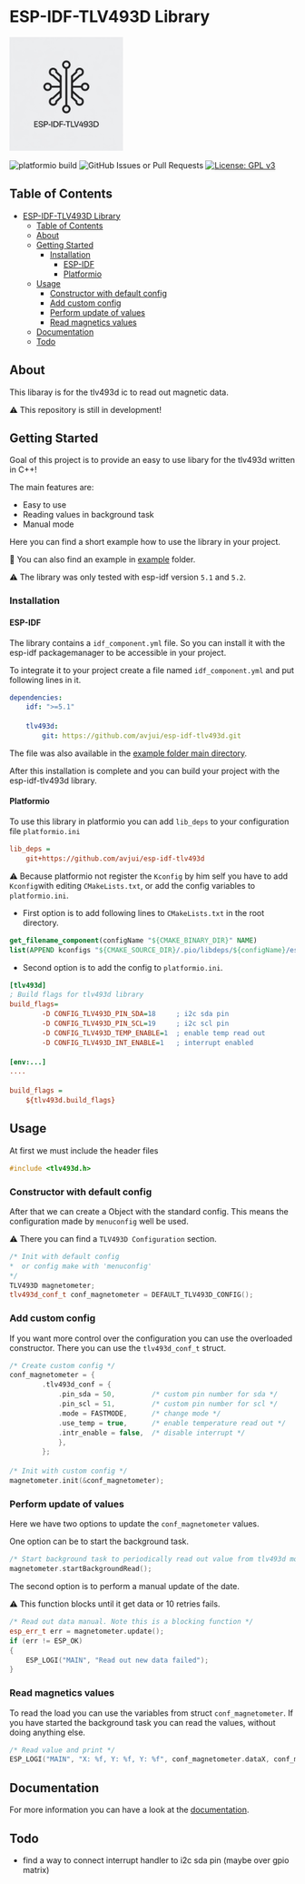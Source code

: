 # ESP-IDF-TLV493D Library

<img src="doc/_static/logo.png" width="200" height="200">

![platformio build](https://github.com/avjui/esp-idf-tlv493d/actions/workflows/build.yml/badge.svg)  ![GitHub Issues or Pull Requests](https://img.shields.io/github/issues/avjui/esp-idf-tlv493d)  [![License: GPL v3](https://img.shields.io/badge/License-GPLv3-blue.svg)](https://www.gnu.org/licenses/gpl-3.0)

## Table of Contents

- [ESP-IDF-TLV493D Library](#esp-idf-tlv493d-library)
  - [Table of Contents](#table-of-contents)
  - [About ](#about-)
  - [Getting Started ](#getting-started-)
    - [Installation ](#installation-)
      - [ESP-IDF ](#esp-idf-)
      - [Platformio ](#platformio-)
  - [Usage ](#usage-)
    - [Constructor with default config](#constructor-with-default-config)
    - [Add custom config](#add-custom-config)
    - [Perform update of values](#perform-update-of-values)
    - [Read magnetics values](#read-magnetics-values)
  - [Documentation ](#documentation-)
  - [Todo ](#todo-)

## About <a name = "about"></a>

This libaray is for the tlv493d ic to read out magnetic data.

:warning: This repository is still in development!

## Getting Started <a name = "getting_started"></a>

Goal of this project is to provide an easy to use libary for the tlv493d written in C++!

The main features are:
  - Easy to use
  - Reading values in background task
  - Manual mode

Here you can find a short example how to use the library in your project.

:file_folder: You can also find an example in [example](https://github.com/avjui/esp-idf-tlv493d/tree/master/example) folder.

:warning: The library was only tested with esp-idf version `5.1` and `5.2`.

### Installation <a name = "installing"></a>

#### ESP-IDF <a name = "esp-idf"></a>

The library contains a `idf_component.yml` file. So you can install it with the esp-idf packagemanager to be accessible in your project.

To integrate it to your project create a file named `idf_component.yml` and put following lines in it.

``` yaml
dependencies:
    idf: ">=5.1"

    tlv493d:
        git: https://github.com/avjui/esp-idf-tlv493d.git
```

The file was also available in the [example folder main directory](./example/base/main/).

After this installation is complete and you can build your project with the esp-idf-tlv493d library.

#### Platformio <a name = "platformio"></a>

To use this library in platformio you can add `lib_deps` to your configuration file `platformio.ini`

``` ini
lib_deps = 
    git+https://github.com/avjui/esp-idf-tlv493d
```

:warning: Because platformio not register the `Kconfig` by him self you have to add `Kconfig`with editing `CMakeLists.txt`, or add the config variables to `platformio.ini`.

-   First option is to add following lines to `CMakeLists.txt` in the root directory.

``` cmake
get_filename_component(configName "${CMAKE_BINARY_DIR}" NAME)
list(APPEND kconfigs "${CMAKE_SOURCE_DIR}/.pio/libdeps/${configName}/esp-idf-tlv493d/Kconfig")
```

-   Second option is to add the config to `platformio.ini`.

``` ini
[tlv493d]
; Build flags for tlv493d library
build_flags=
        -D CONFIG_TLV493D_PIN_SDA=18     ; i2c sda pin
        -D CONFIG_TLV493D_PIN_SCL=19     ; i2c scl pin
        -D CONFIG_TLV493D_TEMP_ENABLE=1  ; enable temp read out
        -D CONFIG_TLV493D_INT_ENABLE=1   ; interrupt enabled

[env:...]
....

build_flags = 
    ${tlv493d.build_flags}
```

## Usage <a name = "usage"></a>

At first we must include the header files

``` cpp
#include <tlv493d.h>
```

### Constructor with default config

After that we can create a Object with the standard config.
This means the configuration made by `menuconfig` well be used.


:warning: There you can find a `TLV493D Configuration` section.


``` cpp
/* Init with default config 
*  or config make with 'menuconfig' 
*/
TLV493D magnetometer;
tlv493d_conf_t conf_magnetometer = DEFAULT_TLV493D_CONFIG();
```

### Add custom config

If you want more control over the configuration you can use the overloaded constructor.
There you can use the `tlv493d_conf_t` struct.

``` cpp
/* Create custom config */
conf_magnetometer = {
        .tlv493d_conf = {  
            .pin_sda = 50,         /* custom pin number for sda */                      
            .pin_scl = 51,         /* custom pin number for scl */  
            .mode = FASTMODE,      /* change mode */
            .use_temp = true,      /* enable temperature read out */
            .intr_enable = false,  /* disable interrupt */
            },
        };

/* Init with custom config */
magnetometer.init(&conf_magnetometer);
```

### Perform update of values

Here we have two options to update the `conf_magnetometer` values.

One option can be to start the background task.

``` cpp
/* Start background task to periodically read out value from tlv493d modul */
magnetometer.startBackgroundRead();
```

The second option is to perform a manual update of the date.

:warning: This function blocks until it get data or 10 retries fails.

``` cpp
/* Read out data manual. Note this is a blocking function */
esp_err_t err = magnetometer.update();
if (err != ESP_OK)
{
    ESP_LOGI("MAIN", "Read out new data failed");
}
```

### Read magnetics values

To read the load you can use the variables from struct `conf_magnetometer`. If you have started the background task you can read the values, without doing anything else.

``` cpp
/* Read value and print */
ESP_LOGI("MAIN", "X: %f, Y: %f, Y: %f", conf_magnetometer.dataX, conf_magnetometer.dataY, conf_magnetometer.dataY);
```

## Documentation <a name = "documentation"></a>

For more information you can have a look at the [documentation](https://avjui.github.io/esp-idf-tlv493d).

## Todo <a name = "todo"></a>

  - find a way to connect interrupt handler to i2c sda pin (maybe over gpio matrix)